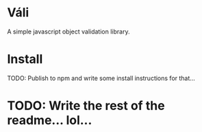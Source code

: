 # Váli
A simple javascript object validation library.

# Install

TODO: Publish to npm and write some install instructions for that...

# TODO: Write the rest of the readme... lol...
